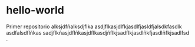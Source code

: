 # hello-world
Primer repositorio
alksjdfñalksdjflka
asdjflkasjdlfkjasdlfjasldfjalsdkfasdlk
asdfalsdflñkas
sadjflkñasjdflñkasjdflkasdjñflkjsadflkjasdlñkfjasdlñfkjsadlfsd
.
